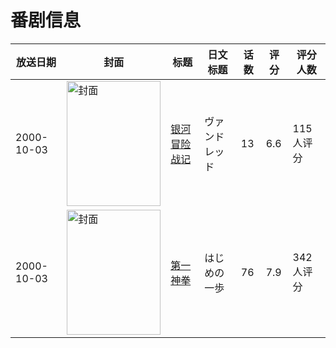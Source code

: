 # 番剧信息

|放送日期|封面|标题|日文标题|话数|评分|评分人数|
|---|---|---|---|---|---|---|
|2000-10-03|<img src="//lain.bgm.tv/pic/cover/c/3b/03/8700_720Af.jpg" alt="封面" style="width:150px;height:200px;object-fit:cover;">|[银河冒险战记](https://bangumi.tv/subject/8700)|ヴァンドレッド|13|6.6|115人评分|
|2000-10-03|<img src="//lain.bgm.tv/pic/cover/c/4c/fb/10419_9Z98T.jpg" alt="封面" style="width:150px;height:200px;object-fit:cover;">|[第一神拳](https://bangumi.tv/subject/10419)|はじめの一歩|76|7.9|342人评分|
